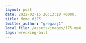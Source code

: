 ```yaml
---
layout: post
date: 2022-02-15 20:13:10 +0000.
title: Meme #175
twitter_author: "gregzaj1"
local_file: /assets/images/175.mp4
tags: wrecking-ball
---
```

